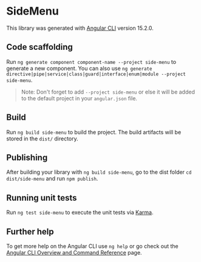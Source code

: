 # SideMenu

This library was generated with [Angular CLI](https://github.com/angular/angular-cli) version 15.2.0.

## Code scaffolding

Run `ng generate component component-name --project side-menu` to generate a new component. You can also use `ng generate directive|pipe|service|class|guard|interface|enum|module --project side-menu`.
> Note: Don't forget to add `--project side-menu` or else it will be added to the default project in your `angular.json` file. 

## Build

Run `ng build side-menu` to build the project. The build artifacts will be stored in the `dist/` directory.

## Publishing

After building your library with `ng build side-menu`, go to the dist folder `cd dist/side-menu` and run `npm publish`.

## Running unit tests

Run `ng test side-menu` to execute the unit tests via [Karma](https://karma-runner.github.io).

## Further help

To get more help on the Angular CLI use `ng help` or go check out the [Angular CLI Overview and Command Reference](https://angular.io/cli) page.
